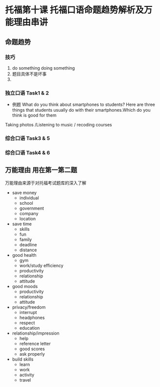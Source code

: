 # 托福第十课 托福口语命题趋势解析及万能理由串讲

## 命题趋势

### 技巧
1. do something doing something 
2. 题目具体不是坏事
3. 


### 独立口语 Task1 & 2
- 例题 What do you think about smartphones to students? Here are three things that students usually do with their smartphones.Which do you think is good for them

Taking photos /Listening to music / recoding courses

### 综合口语 Task3 & 5


### 综合口语 Task4 & 6


## 万能理由 用在第一第二题

万能理由来源于对托福考试题库的深入了解

- save money
    + individual
    + school
    + government
    + company
    + location
- save time
    + skills
    + fun
    + family
    + deadline
    + distance
- good health
    + gym
    + work/study efficiency
    + productivity
    + relationship
    + attitude
- good moods
    + productivity
    + relationship
    + attitude
- privacy/freedom 
    + interrupt
    + headphones
    + respect
    + education
- relationship/impression
    + help
    + reference letter
    + good scores
    + ask properly
- build skills 
    + learn
    + work
    + activity
    + travel

